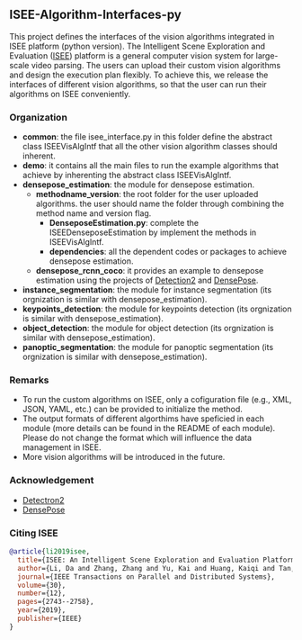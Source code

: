 ## ISEE-Algorithm-Interfaces-py

This project defines the interfaces of the vision algorithms integrated in 
ISEE platform (python version).
The Intelligent Scene Exploration and Evaluation 
([ISEE](https://ieeexplore.ieee.org/document/8734005)) platform is a general
computer vision system for large-scale video parsing. The users can upload
their custom vision algorithms and design the execution plan flexibly. To
achieve this, we release the interfaces of different vision algorithms, so
that the user can run their algorithms on ISEE conveniently.

### Organization

* **common**: the file isee_interface.py in this folder define the abstract 
class ISEEVisAlgIntf that all the other vision algorithm classes should
inherent.
* **demo**: it contains all the main files to run the example algorithms that
achieve by inherenting the abstract class ISEEVisAlgIntf.
* **densepose_estimation**: the module for densepose estimation.
  + **methodname_version**: the root folder for the user uploaded algorithms.
  the user should name the folder through combining the method name and
  version flag.
    - **DenseposeEstimation.py**: complete the ISEEDenseposeEstimation by
    implement the methods in ISEEVisAlgIntf.
    - **dependencies**: all the dependent codes or packages to achieve densepose
    estimation.
  + **densepose_rcnn_coco**: it provides an example to densepose estimation using
  the projects of [Detection2](https://github.com/facebookresearch/detectron2)
  and [DensePose](https://github.com/facebookresearch/detectron2/tree/master/projects/DensePose).
* **instance_segmentation**: the module for instance segmentation (its orgnization
  is similar with densepose_estimation).
* **keypoints_detection**: the module for keypoints detection (its orgnization is
  similar with densepose_estimation).
* **object_detection**: the module for object detection (its orgnization is
  similar with densepose_estimation).
* **panoptic_segmentation**: the module for panoptic segmentation (its orgnization is
  similar with densepose_estimation).

### Remarks

* To run the custom algorithms on ISEE, only a cofiguration file (e.g., XML, JSON, YAML, etc.)
can be provided to initialize the method.
* The output formats of different algorthims have speficied in each module (more details can
be found in the README of each module). Please do not change the format which will influence 
the data management in ISEE.
* More vision algorithms will be introduced in the future.

### Acknowledgement 

* [Detectron2](https://github.com/facebookresearch/detectron2)
* [DensePose](https://github.com/facebookresearch/detectron2/tree/master/projects/DensePose)

### Citing ISEE

```BibTex
@article{li2019isee,
  title={ISEE: An Intelligent Scene Exploration and Evaluation Platform for Large-Scale Visual Surveillance},
  author={Li, Da and Zhang, Zhang and Yu, Kai and Huang, Kaiqi and Tan, Tieniu},
  journal={IEEE Transactions on Parallel and Distributed Systems},
  volume={30},
  number={12},
  pages={2743--2758},
  year={2019},
  publisher={IEEE}
}
```

